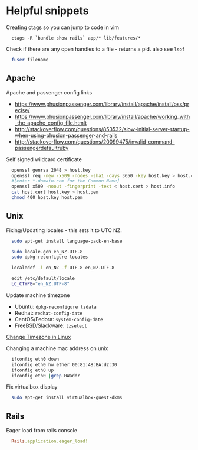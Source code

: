 # Helpful snippets

Creating ctags so you can jump to code in vim
```
  ctags -R `bundle show rails` app/* lib/features/*
```

Check if there are any open handles to a file - returns a pid. also see `lsof`
```bash
  fuser filename
```

## Apache

Apache and passenger config links
* https://www.phusionpassenger.com/library/install/apache/install/oss/precise/
* https://www.phusionpassenger.com/library/install/apache/working_with_the_apache_config_file.htmlt
* http://stackoverflow.com/questions/853532/slow-initial-server-startup-when-using-phusion-passenger-and-rails
* http://stackoverflow.com/questions/20099475/invalid-command-passengerdefaultruby

Self signed wildcard certificate

```bash
  openssl genrsa 2048 > host.key
  openssl req -new -x509 -nodes -sha1 -days 3650 -key host.key > host.cert
  #[enter *.domain.com for the Common Name]
  openssl x509 -noout -fingerprint -text < host.cert > host.info
  cat host.cert host.key > host.pem
  chmod 400 host.key host.pem
```


## Unix

Fixing/Updating locales - this sets it to UTC NZ.
```bash
  sudo apt-get install language-pack-en-base

  sudo locale-gen en_NZ.UTF-8
  sudo dpkg-reconfigure locales

  localedef -i en_NZ -f UTF-8 en_NZ.UTF-8

  edit /etc/default/locale
  LC_CTYPE="en_NZ.UTF-8"
```

Update machine timezone
* Ubuntu: `dpkg-reconfigure tzdata`
* Redhat: `redhat-config-date`
* CentOS/Fedora: `system-config-date`
* FreeBSD/Slackware: `tzselect`

[Change Timezone in Linux](http://www.wikihow.com/Change-the-Timezone-in-Linux)

Changing a machine mac address on unix
```bash
  ifconfig eth0 down
  ifconfig eth0 hw ether 00:81:48:BA:d2:30
  ifconfig eth0 up
  ifconfig eth0 |grep HWaddr
```

Fix virtualbox display
```bash
  sudo apt-get install virtualbox-guest-dkms
```

## Rails

Eager load from rails console
```ruby
  Rails.application.eager_load!
```

